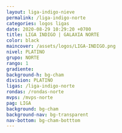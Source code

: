 ```yaml
---
layout: liga-indigo-nieve
permalink: /liga-indigo-norte
categories: logos ligas
date: 2020-08-29 10:29:20 +0700
title: LIGA INDIGO | GALAXIA NORTE
color: black
maincover: /assets/logos/LIGA-INDIGO.png
nivel: PLATINO
grupo: NORTE
rango: 1
gradiente: 
background-h: bg-cham
division: PLATINO
ligas: /liga-indigo-norte
rondas: /rondas-norte
mvps: /mvps-norte
pag: LIGA
background: bg-cham
background-nav: bg-transparent
nav-bottom: bg-cham-botttom
---
```

